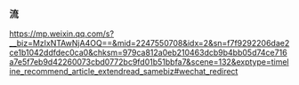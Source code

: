### 流
https://mp.weixin.qq.com/s?__biz=MzIxNTAwNjA4OQ==&mid=2247550708&idx=2&sn=f7f9292206dae2ce1b1042ddfdec0ca0&chksm=979ca812a0eb210463dcb9b4bb05d74ce716a7e5f7eb9d42260073cbd0772bc9fd01b51bbfa7&scene=132&exptype=timeline_recommend_article_extendread_samebiz#wechat_redirect

